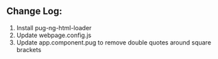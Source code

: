 ## Change Log:

1. Install pug-ng-html-loader
2. Update webpage.config.js
3. Update app.component.pug to remove double quotes around square brackets


